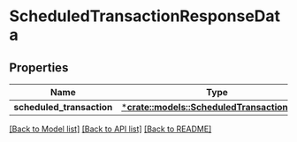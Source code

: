 # ScheduledTransactionResponseData

## Properties

Name | Type | Description | Notes
------------ | ------------- | ------------- | -------------
**scheduled_transaction** | [***crate::models::ScheduledTransactionDetail**](ScheduledTransactionDetail.md) |  | 

[[Back to Model list]](../README.md#documentation-for-models) [[Back to API list]](../README.md#documentation-for-api-endpoints) [[Back to README]](../README.md)


